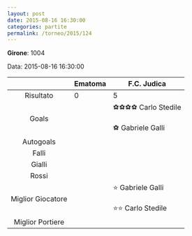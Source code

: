 ```yaml
---
layout: post
date: 2015-08-16 16:30:00
categories: partite
permalink: /torneo/2015/124
---
```

**Girone**: 1004

Data: 2015-08-16 16:30:00

| | Ematoma | F.C. Judica |
|:-----:|-----|-----|
Risultato|0|5
Goals||⚽⚽⚽⚽ Carlo Stedile<br/><br/>⚽ Gabriele Galli<br/>
Autogoals||
Falli||
Gialli||
Rossi||
Miglior Giocatore||⭐ Gabriele Galli<br/><br/>⭐⭐ Carlo Stedile<br/>
Miglior Portiere||